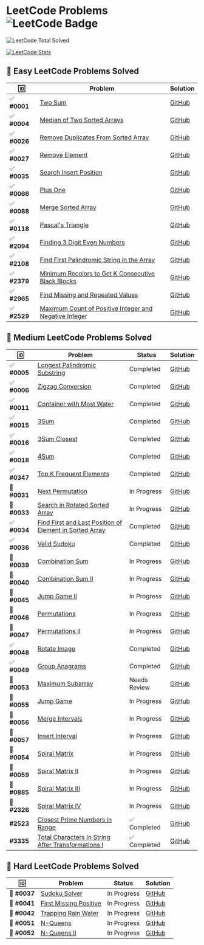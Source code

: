 # LeetCode Problems ![LeetCode Badge](https://img.shields.io/badge/LeetCode-000000?style=flat-square&logo=leetcode&logoColor=yellow)

<!-- LEETCODE:START -->
![LeetCode Total Solved](https://img.shields.io/badge/LeetCode_Solved-167-orange?style=for-the-badge&logo=leetcode)
<!-- LEETCODE:END -->

[![LeetCode Stats](https://leetcard.jacoblin.cool/srazeen?theme=dark&font=Karma&ext=activity)](https://leetcode.com/your_leetcode_username)

## 🎯 Easy LeetCode Problems Solved

| 🆔           | Problem                                                                                                                                        | Solution                                                                                                                           |
| ------------ | ---------------------------------------------------------------------------------------------------------------------------------------------- | ---------------------------------------------------------------------------------------------------------------------------------- |
| ✅ **#0001** | [Two Sum](https://leetcode.com/problems/two-sum/)                                                                                              | [GitHub](https://github.com/Razeen-Shaikh/leetcode/tree/main/problems/0001.two-sums)                                               |
| ✅ **#0004** | [Median of Two Sorted Arrays](https://leetcode.com/problems/median-of-two-sorted-arrays/)                                                      | [GitHub](https://github.com/Razeen-Shaikh/leetcode/tree/main/problems/0004.median-of-two-sorted-arrays)                            |
| ✅ **#0026** | [Remove Duplicates From Sorted Array](https://leetcode.com/problems/remove-duplicates-from-sorted-array/)                                      | [GitHub](https://github.com/Razeen-Shaikh/leetcode/tree/main/problems/0026.remove-duplicates-from-sorted-array)                    |
| ✅ **#0027** | [Remove Element](https://leetcode.com/problems/remove-element/)                                                                                | [GitHub](https://github.com/Razeen-Shaikh/leetcode/tree/main/problems/0027.remove-element)                                         |
| ✅ **#0035** | [Search Insert Position](https://leetcode.com/problems/search-insert-position/)                                                                | [GitHub](https://github.com/Razeen-Shaikh/leetcode/tree/main/problems/0035.search-insert-position)                                 |
| ✅ **#0066** | [Plus One](https://leetcode.com/problems/plus-one/)                                                                                            | [GitHub](https://github.com/Razeen-Shaikh/leetcode/tree/main/problems/0066.plus-one)                                               |
| ✅ **#0088** | [Merge Sorted Array](https://leetcode.com/problems/merge-sorted-array/)                                                                        | [GitHub](https://github.com/Razeen-Shaikh/leetcode/tree/main/problems/0088.merge-sorted-array)                                     |
| ✅ **#0118** | [Pascal's Triangle](https://leetcode.com/problems/pascals-triangle/)                                                                           | [GitHub](https://github.com/Razeen-Shaikh/leetcode/tree/main/problems/0118.pascal's-triangle)                                      |
| ✅ **#2094** | [Finding 3 Digit Even Numbers](https://leetcode.com/problems/finding-3-digit-even-numbers/)                                                    | [GitHub](https://github.com/Razeen-Shaikh/leetcode/tree/main/problems/2094.finding-3-digit-even-numbers)                           |
| ✅ **#2108** | [Find First Palindromic String in the Array](https://leetcode.com/problems/find-first-palindromic-string-in-the-array/)                        | [GitHub](https://github.com/Razeen-Shaikh/leetcode/tree/main/problems/2108.find-first-palindromic-string-in-the-array)             |
| ✅ **#2379** | [Minimum Recolors to Get K Consecutive Black Blocks](https://leetcode.com/problems/minimum-recolors-to-get-k-consecutive-black-blocks)         | [GitHub](https://github.com/Razeen-Shaikh/leetcode/tree/main/problems/2379.minimum-recolors-to-get-k-consecutive-black-blocks)     |
| ✅ **#2965** | [Find Missing and Repeated Values](https://leetcode.com/problems/find-missing-and-repeated-values/)                                            | [GitHub](https://github.com/Razeen-Shaikh/leetcode/tree/main/problems/2965.find-missing-and-repeated-values)                       |
| ✅ **#2529** | [Maximum Count of Positive Integer and Negative Integer](https://leetcode.com/problems/maximum-count-of-positive-integer-and-negative-integer) | [GitHub](https://github.com/Razeen-Shaikh/leetcode/tree/main/problems/2529.maximum-count-of-positive-integer-and-negative-integer) |

## 🎯 Medium LeetCode Problems Solved

| 🆔           | Problem                                                                                                                                | Status       | Solution                                                                                                                       |
| ------------ | -------------------------------------------------------------------------------------------------------------------------------------- | ------------ | ------------------------------------------------------------------------------------------------------------------------------ |
| ✅ **#0005** | [Longest Palindromic Substring](https://leetcode.com/problems/longest-palindromic-substring)                                           | Completed    | [GitHub](https://github.com/Razeen-Shaikh/leetcode/tree/main/problems/0005.longest-palindromic-substring)                      |
| ✅ **#0006** | [Zigzag Conversion](https://leetcode.com/problems/zigzag-conversion)                                                                   | Completed    | [GitHub](https://github.com/Razeen-Shaikh/leetcode/tree/main/problems/0006.zigzag-conversion)                                  |
| ✅ **#0011** | [Container with Most Water](https://leetcode.com/problems/container-with-most-water/)                                                  | Completed    | [GitHub](https://github.com/Razeen-Shaikh/leetcode/tree/main/problems/0011.container-with-most-water)                          |
| ✅ **#0015** | [3Sum](https://leetcode.com/problems/3sum/)                                                                                            | Completed    | [GitHub](https://github.com/Razeen-Shaikh/leetcode/tree/main/problems/0015.3sum)                                               |
| ✅ **#0016** | [3Sum Closest](https://leetcode.com/problems/3sum-closest/)                                                                            | Completed    | [GitHub](https://github.com/Razeen-Shaikh/leetcode/tree/main/problems/0016.3sum-closest)                                       |
| ✅ **#0018** | [4Sum](https://leetcode.com/problems/4sum/)                                                                                            | Completed    | [GitHub](https://github.com/Razeen-Shaikh/leetcode/tree/main/problems/0018.4sum)                                               |
| ✅ **#0347** | [Top K Frequent Elements](https://leetcode.com/problems/top-k-frequent-elements/)                                                      | Completed    | [GitHub](https://github.com/Razeen-Shaikh/leetcode/tree/main/problems/0347.top-k-frequent-elements)                            |
| 🚧 **#0031** | [Next Permutation](https://leetcode.com/problems/next-permutation/)                                                                    | In Progress  | [GitHub](https://github.com/Razeen-Shaikh/leetcode/tree/main/problems/0031.next-permutation)                                   |
| 🚧 **#0033** | [Search in Rotated Sorted Array](https://leetcode.com/problems/search-in-rotated-sorted-array/)                                        | In Progress  | [GitHub](https://github.com/Razeen-Shaikh/leetcode/tree/main/problems/0033.search-in-rotated-sorted-array)                     |
| ✅ **#0034** | [Find First and Last Position of Element in Sorted Array](https://leetcode.com/problems/find-first-and-last-position-of-element/)      | Completed    | [GitHub](https://github.com/Razeen-Shaikh/leetcode/tree/main/problems/0034.find-first-and-last-position-of-element)            |
| ✅ **#0036** | [Valid Sudoku](https://leetcode.com/problems/valid-sudoku/)                                                                            | Completed    | [GitHub](https://github.com/Razeen-Shaikh/leetcode/tree/main/problems/0036.valid-sudoku)                                       |
| 🚧 **#0039** | [Combination Sum](https://leetcode.com/problems/combination-sum/)                                                                      | In Progress  | [GitHub](https://github.com/Razeen-Shaikh/leetcode/tree/main/problems/0039.combination-sum)                                    |
| 🚧 **#0040** | [Combination Sum II](https://leetcode.com/problems/combination-sum-ii/)                                                                | In Progress  | [GitHub](https://github.com/Razeen-Shaikh/leetcode/tree/main/problems/0040.combination-sum-ii)                                 |
| 🚧 **#0045** | [Jump Game II](https://leetcode.com/problems/jump-game-ii/)                                                                            | In Progress  | [GitHub](https://github.com/Razeen-Shaikh/leetcode/tree/main/problems/0045.jump-game-ii)                                       |
| 🚧 **#0046** | [Permutations](https://leetcode.com/problems/permutations/)                                                                            | In Progress  | [GitHub](https://github.com/Razeen-Shaikh/leetcode/tree/main/problems/0046.permutations)                                       |
| 🚧 **#0047** | [Permutations II](https://leetcode.com/problems/permutations-ii/)                                                                      | In Progress  | [GitHub](https://github.com/Razeen-Shaikh/leetcode/tree/main/problems/0047.permutations-ii)                                    |
| ✅ **#0048** | [Rotate Image](https://leetcode.com/problems/rotate-image/)                                                                            | Completed    | [GitHub](https://github.com/Razeen-Shaikh/leetcode/tree/main/problems/0048.rotate-image)                                       |
| ✅ **#0049** | [Group Anagrams](https://leetcode.com/problems/group-anagrams/)                                                                        | Completed    | [GitHub](https://github.com/Razeen-Shaikh/leetcode/tree/main/problems/0049.group-anagrams)                                     |
| 🤔 **#0053** | [Maximum Subarray](https://leetcode.com/problems/maximum-subarray/)                                                                    | Needs Review | [GitHub](https://github.com/Razeen-Shaikh/leetcode/tree/main/problems/0053.maximum-subarray)                                   |
| 🚧 **#0055** | [Jump Game](https://leetcode.com/problems/jump-game/)                                                                                  | In Progress  | [GitHub](https://github.com/Razeen-Shaikh/leetcode/tree/main/problems/0055.jump-game)                                          |
| 🚧 **#0056** | [Merge Intervals](https://leetcode.com/problems/merge-intervals/)                                                                      | In Progress  | [GitHub](https://github.com/Razeen-Shaikh/leetcode/tree/main/problems/0056.merge-intervals)                                    |
| 🚧 **#0057** | [Insert Interval](https://leetcode.com/problems/insert-interval/)                                                                      | In Progress  | [GitHub](https://github.com/Razeen-Shaikh/leetcode/tree/main/problems/0057.insert-interval)                                    |
| 🚧 **#0054** | [Spiral Matrix](https://leetcode.com/problems/spiral-matrix/)                                                                          | In Progress  | [GitHub](https://github.com/Razeen-Shaikh/leetcode/tree/main/problems/0054.spiral-matrix)                                      |
| 🚧 **#0059** | [Spiral Matrix II](https://leetcode.com/problems/spiral-matrix-ii/)                                                                    | In Progress  | [GitHub](https://github.com/Razeen-Shaikh/leetcode/tree/main/problems/0059.spiral-matrix-ii)                                   |
| 🚧 **#0885** | [Spiral Matrix III](https://leetcode.com/problems/spiral-matrix-iii/)                                                                  | In Progress  | [GitHub](https://github.com/Razeen-Shaikh/leetcode/tree/main/problems/0885.spiral-matrix-iii)                                  |
| 🚧 **#2326** | [Spiral Matrix IV](https://leetcode.com/problems/spiral-matrix-iv/)                                                                    | In Progress  | [GitHub](https://github.com/Razeen-Shaikh/leetcode/tree/main/problems/2326-spiral-matrix-iv)                                   |
| **#2523**    | [Closest Prime Numbers in Range](https://leetcode.com/problems/closest-prime-numbers-in-range)                                         | ✅ Completed | [GitHub](https://github.com/Razeen-Shaikh/leetcode/tree/main/problems/2523.closest-prime-numbers-in-range)                     |
| **#3335**    | [Total Characters In String After Transformations I](https://leetcode.com/problems/total-characters-in-string-after-transformations-i) | ✅ Completed | [GitHub](https://github.com/Razeen-Shaikh/leetcode/tree/main/problems/3335.total-characters-in-string-after-transformations-i) |

## 🎯 Hard LeetCode Problems Solved

| 🆔           | Problem                                                                         | Status      | Solution                                                                                           |
| ------------ | ------------------------------------------------------------------------------- | ----------- | -------------------------------------------------------------------------------------------------- |
| 🚧 **#0037** | [Sudoku Solver](https://leetcode.com/problems/sudoku-solver/)                   | In Progress | [GitHub](https://github.com/Razeen-Shaikh/leetcode/tree/main/problems/0037.sudoku-solver)          |
| 🚧 **#0041** | [First Missing Positive](https://leetcode.com/problems/first-missing-positive/) | In Progress | [GitHub](https://github.com/Razeen-Shaikh/leetcode/tree/main/problems/0041.first-missing-positive) |
| 🚧 **#0042** | [Trapping Rain Water](https://leetcode.com/problems/trapping-rain-water/)       | In Progress | [GitHub](https://github.com/Razeen-Shaikh/leetcode/tree/main/problems/0042.trapping-rain-water)    |
| 🚧 **#0051** | [N-Queens](https://leetcode.com/problems/n-queens/)                             | In Progress | [GitHub](https://github.com/Razeen-Shaikh/leetcode/tree/main/problems/0051.n-queens)               |
| 🚧 **#0052** | [N-Queens II](https://leetcode.com/problems/n-queens-ii/)                       | In Progress | [GitHub](https://github.com/Razeen-Shaikh/leetcode/tree/main/problems/0052.n-queens-ii)            |

<!--  -->
<!-- 🚧 **[Unique Paths II](https://github.com/Razeen-Shaikh/leetcode/tree/main/problems/0063.unique-paths-ii)**

🚧 **[Minimum Path Sum](https://github.com/Razeen-Shaikh/leetcode/tree/main/problems/0064.minimum-path-sum)**

**[Text Justification](https://github.com/Razeen-Shaikh/leetcode/tree/main/problems/0067.text-justification)**

**[Set Matrix Zeroes](https://github.com/Razeen-Shaikh/leetcode/tree/main/problems/0073.set-matrix-zeroes)**

**[Search a 2D Matrix](https://github.com/Razeen-Shaikh/leetcode/tree/main/problems/0074.search-a-2d-matrix)**

**[Sort Colors](https://github.com/Razeen-Shaikh/leetcode/tree/main/problems/0075.sort-colors)**

**[Subsets](https://github.com/Razeen-Shaikh/leetcode/tree/main/problems/0078.subsets)**

**[Word Search](https://github.com/Razeen-Shaikh/leetcode/tree/main/problems/0079.word-search)**

**[Remove Duplicates from Sorted Array II](https://github.com/Razeen-Shaikh/leetcode/tree/main/problems/0080.remove-duplicates-from-sorted-array-ii)**

**[Largest Rectangle in Histogram](https://github.com/Razeen-Shaikh/leetcode/tree/main/problems/0084.largest-rectangle-in-histogram)**

**[Maximal Rectangle](https://github.com/Razeen-Shaikh/leetcode/tree/main/problems/0085.maximal-rectangle)**

**[Subsets II](https://github.com/Razeen-Shaikh/leetcode/tree/main/problems/0090.subsets-ii)**

**[Construct Binary Tree from Pre-order and In-order Traversal](https://github.com/Razeen-Shaikh/leetcode/tree/main/problems/0105.construct-binary-tree-from-preorder-and-inorder-traversal)**

**[Construct Binary Tree from In-order and Post-order Traversal](https://github.com/Razeen-Shaikh/leetcode/tree/main/problems/0106.construct-binary-tree-from-inorder-and-postorder-traversal)**

**[Convert Sorted Array to Binary Search Tree](https://github.com/Razeen-Shaikh/leetcode/tree/main/problems/0108.convert-sorted-array-to-binary-search-tree)**

**[Pascal's Triangle II](https://github.com/Razeen-Shaaikh/leetcode/tree/main/problems/0119.pascal's-triangle-ii)**

**[Triangle](https://github.com/Razeen-Shaaikh/leetcode/tree/main/problems/0120.triangle)**

**[Best Time To Buy and Sell Stock](https://github.com/Razeen-Shaaikh/leetcode/tree/main/problems/0121.best-time-to-buy-and-sell-stock)**

**[Best Time to Buy and Sell Stock II](https://github.com/Razeen-Shaikh/leetcode/tree/main/problems/0122.best-time-to-buy-and-sell-stock-ii)**

**[Best Time to Buy and Sell Stock III](https://github.com/Razeen-Shaikh/leetcode/tree/main/problems/0123.best-time-to-buy-and-sell-stock-iii)**

**[Longest Consecutive Sequence](https://github.com/Razeen-Shaikh/leetcode/tree/main/problems/0128.longest-consecutive-sequence)**

**[Surrounded Regions](https://github.com/Razeen-Shaikh/leetcode/tree/main/problems/0130.surrounded-regions)**

**[Gas Station](https://github.com/Razeen-Shaikh/leetcode/tree/main/problems/0134.gas-station)**

**[Candy](https://github.com/Razeen-Shaikh/leetcode/tree/main/problems/0135.candy)**

**[Single Number](https://github.com/Razeen-Shaikh/leetcode/tree/main/problems/0136.single-number)**

**[Single Number II](https://github.com/Razeen-Shaikh/leetcode/tree/main/problems/0137.single-number-ii)**

**[Word Break](https://github.com/Razeen-Shaikh/leetcode/tree/main/problems/0139.word-break)**

**[Word Break II](https://github.com/Razeen-Shaikh/leetcode/tree/main/problems/0140.word-break-ii)**

**[Max Points on a Line](https://github.com/Razeen-Shaikh/leetcode/tree/main/problems/0142.max-points-on-a-line)**

**[Evaluate Reverse Polish Notation](https://github.com/Razeen-Shaikh/leetcode/tree/main/problems/0144.evaluate-reverse-polish-notation)**

**[Maximum Product Subarray](https://github.com/Razeen-Shaikh/leetcode/tree/main/problems/0152.maximum-product-subarray)**

**[Find Minimum in Rotated Sorted Array](https://github.com/Razeen-Shaikh/leetcode/tree/main/problems/0153.find-minimum-in-rotated-sorted-array)**

**[Find Minimum in Rotated Sorted Array II](https://github.com/Razeen-Shaikh/leetcode/tree/main/problems/0154.find-minimum-in-rotated-sorted-array-ii)**

**[Read N Characters Given Read4](https://github.com/Razeen-Shaikh/leetcode/tree/main/problems/0157.read-n-characters-given-read4)**

**[Read N Characters Given Read4 II - Call multiple times](https://github.com/Razeen-Shaikh/leetcode/tree/main/problems/0158.read-n-characters-given-read4-ii-call-multiple-times)**

**[Find Peak Element](https://github.com/Razeen-Shaikh/leetcode/tree/main/problems/0162.find-peak-element)**

**[Missing Ranges](https://github.com/Razeen-Shaikh/leetcode/tree/main/problems/0163.missing-ranges)**

**[Maximum Gap](https://github.com/Razeen-Shaikh/leetcode/tree/main/problems/0164.maximum-gap)**

**[Two Sum II - Input Array is Sorted](https://github.com/Razeen-Shaikh/leetcode/tree/main/problems/0167.two-sum-ii-input-array-is-sorted)**

**[Majority Element](https://github.com/Razeen-Shaikh/leetcode/tree/main/problems/0169.majority-element)**

**[Two Sum III - Data structure design](https://github.com/Razeen-Shaikh/leetcode/tree/main/problems/0170.two-sum-iii-data-structure-design)**

**[Dungeon Game](https://github.com/Razeen-Shaikh/leetcode/tree/main/problems/0179.dungeon-game)**

**[Largest Number](https://github.com/Razeen-Shaikh/leetcode/tree/main/problems/0179.largest-number)**

**[Best Time to Buy and Sell Stock IV](https://github.com/Razeen-Shaikh/leetcode/tree/main/problems/0187.best-time-to-buy-and-sell-stock-iv)**

**[Rotate Array](https://github.com/Razeen-Shaikh/leetcode/tree/main/problems/0189.rotate-array)**

**[House Robber](https://github.com/Razeen-Shaikh/leetcode/tree/main/problems/0198.house-robber)**

**[Number of Islands](https://github.com/Razeen-Shaikh/leetcode/tree/main/problems/0200.number-of-islands)**

**[Count Primes](https://github.com/Razeen-Shaikh/leetcode/tree/main/problems/0202.count-primes)**

**[Minimum Size Subarray Sum](https://github.com/Razeen-Shaikh/leetcode/tree/main/problems/0203.minimum-size-subarray-sum)**

**[Word Search II](https://github.com/Razeen-Shaikh/leetcode/tree/main/problems/0212.word-search-ii)**

**[House Robber II](https://github.com/Razeen-Shaikh/leetcode/tree/main/problems/0213.house-robber-ii)**

**[Kth Largest Element in an Array](https://github.com/Razeen-Shaikh/leetcode/tree/main/problems/0215.kth-largest-element-in-an-array)**

**[Combination Sum III](https://github.com/Razeen-Shaikh/leetcode/tree/main/problems/0216.combination-sum-iii)**

**[Contains Duplicate](https://github.com/Razeen-Shaikh/leetcode/tree/main/problems/0217.contains-duplicate)**

**[The Skyline Problem](https://github.com/Razeen-Shaikh/leetcode/tree/main/problems/0218.the-skyline-problem)**

**[Contain Duplicate II](https://github.com/Razeen-Shaikh/leetcode/tree/main/problems/0219.contain-duplicate-ii)**

**[Contain Duplicate III](https://github.com/Razeen-Shaikh/leetcode/tree/main/problems/0220.contain-duplicate-iii)**

**[Maximal Square](https://github.com/Razeen-Shaikh/leetcode/tree/main/problems/0221.maximal-square)**

**[Summary Ranges](https://github.com/Razeen-Shaikh/leetcode/tree/main/problems/0228.summary-ranges)**

**[Majority Element II](https://github.com/Razeen-Shaikh/leetcode/tree/main/problems/0229.majority-element-ii)**

**[Add Two Numbers](https://github.com/Razeen-Shaikh/leetcode/tree/main/problems/0002.add-two-numbers)**

**[Longest Substring Without Repeating Characters](https://github.com/Razeen-Shaikh/leetcode/tree/main/problems/0003.longest-substring-without-repeating-characters)**

**[Longest Palindromic Substring](https://github.com/Razeen-Shaikh/leetcode/tree/main/problems/0005.longest-palindromic-substring)**

**[ZigZag Conversion](https://github.com/Razeen-Shaikh/leetcode/tree/main/problems/0006.zigzag-conversion)**

**[Reverse Integer](https://github.com/Razeen-Shaikh/leetcode/tree/main/problems/0007.reverse-integer)**

**[String to Integer - atoi](https://github.com/Razeen-Shaikh/leetcode/tree/main/problems/0008.string-to-integer)**

**[Palindrome Number](https://github.com/Razeen-Shaikh/leetcode/tree/main/problems/0009.palindrome-number)**

**[Regular Expression Matching](https://github.com/Razeen-Shaikh/leetcode/tree/main/problems/0010.regular-expression-matching)**

**[Integer To Roman](https://github.com/Razeen-Shaikh/leetcode/tree/main/problems/0012.integer-to-roman)**

**[Roman To Integer](https://github.com/Razeen-Shaikh/leetcode/tree/main/problems/0013.roman-to-integer)**

**[Longest Common Prefix](https://github.com/Razeen-Shaikh/leetcode/tree/main/problems/0014.longest-common-prefix)**

**[Letter Combinations of a Phone Number](https://github.com/Razeen-Shaikh/leetcode/tree/main/problems/0017.letter-combinations-of-a-phone-number)**

**[Remove Nth Node From End of List](https://github.com/Razeen-Shaikh/leetcode/tree/main/problems/0019.remove-nth-node-from-end-of-list)**

**[Valid Parentheses](https://github.com/Razeen-Shaikh/leetcode/tree/main/problems/0020.valid-parentheses)**

**[Merge Two Sorted Lists](https://github.com/Razeen-Shaikh/leetcode/tree/main/problems/0021.merge-two-sorted-lists)**

**[Generate Parentheses](https://github.com/Razeen-Shaikh/leetcode/tree/main/problems/0022.generate-parentheses)**

**[Merge k Sorted Lists](https://github.com/Razeen-Shaikh/leetcode/tree/main/problems/0023.merge-k-sorted-lists)**

**[Swap Nodes in Pairs](https://github.com/Razeen-Shaikh/leetcode/tree/main/problems/0024.swap-nodes-in-pairs)**

**[Reverse Nodes in k Group](https://github.com/Razeen-Shaikh/leetcode/tree/main/problems/0025.reverse-nodes-in-k-group)**

**[Find the Index of the first occurence in a string](https://github.com/Razeen-Shaikh/leetcode/tree/main/problems/0028.find-the-index-of-the-first-occurrence-in-a-string)**

**[Divide Two Integers](https://github.com/Razeen-Shaikh/leetcode/tree/main/problems/0029.divide-two-numbers)**

**[Substring with Concatenation of All Words](https://github.com/Razeen-Shaikh/leetcode/tree/main/problems/0030.substring-with-concatenation-of-all-words)**

**[Next Permutation](https://github.com/Razeen-Shaikh/leetcode/tree/main/problems/0031.next-permutation)**

**[Longest Valid Parentheses](https://github.com/Razeen-Shaikh/leetcode/tree/main/problems/0032.longest-valid-parentheses)**

**[Search in Rotated Sorted Array](https://github.com/Razeen-Shaikh/leetcode/tree/main/problems/0033.search-in-rotated-sorted-array)**

**[Length of Last Word](https://github.com/Razeen-Shaikh/leetcode/tree/main/problems/0058.length-of-last-word)**

**[Sqrt of X](https://github.com/Razeen-Shaikh/leetcode/tree/main/problems/0069.sqrt-of-x)**

**[Minimum Window Substring](https://github.com/Razeen-Shaikh/leetcode/tree/main/problems/0076.minimum-window-substring)**

**[Binary Tree Inorder Traversal](https://github.com/Razeen-Shaikh/leetcode/tree/main/problems/0094.binary-tree-inorder-traversal)**

**[Validate Binary Search Tree](https://github.com/Razeen-Shaikh/leetcode/tree/main/problems/0098.validate-binary-search-tree)**

**[Binary Tree Level Order Traversal](https://github.com/Razeen-Shaaikh/leetcode/tree/main/problems/0102.binary-tree-level-order-traversal)**

**[Maximum Depth of Binary Tree](https://github.com/Razeen-Shaaikh/leetcode/tree/main/problems/0104.maximum-depth-of-binary-tree)**

**[Valid Palindrome](https://github.com/Razeen-Shaikh/leetcode/tree/main/problems/0125.valid-palindrome)**

**[Linked List Cycle II](https://github.com/Razeen-Shaikh/leetcode/tree/main/problems/0142.linked-list-cycle-ii)**

**[Binary Tree Preorder Traversal](https://github.com/Razeen-Shaikh/leetcode/tree/main/problems/0144.binary-tree-preorder-traversal)**

**[Binary Tree Postorder Traversal](https://github.com/Razeen-Shaikh/leetcode/tree/main/problems/0145.binary-tree-postorder-traversal)**

**[Remove Linked List Elements](https://github.com/Razeen-Shaikh/leetcode/tree/main/problems/0203.remove-linked-list-elements)**

**[Isomorphic String](https://github.com/Razeen-Shaikh/leetcode/tree/main/problems/0205.isomorphic-strings)**

**[Reverse Linked List](https://github.com/Razeen-Shaikh/leetcode/tree/main/problems/0206.reverse-linked-list)**

**[Kth Largest Element in an Array](https://github.com/Razeen-Shaikh/leetcode/tree/main/problems/0215.kth-largest-element-in-an-array)**

**[kth largest element in an array](https://github.com/Razeen-Shaikh/leetcode/tree/main/problems/0215.kth-largest-element-in-an-array)**

**[Contains Duplicate](https://github.com/Razeen-Shaikh/leetcode/tree/main/problems/0217.contains-duplicate)**

**[Invert Binary Tree](https://github.com/Razeen-Shaikh/leetcode/tree/main/problems/0226.invert-binary-tree)**

**[Search a 2D Matrix II](https://github.com/Razeen-Shaikh/leetcode/tree/main/problems/0240.search-a-2d-matrix-ii)**

**[Single Element in a Sorted Array](https://github.com/Razeen-Shaikh/leetcode/tree/main/problems/0540.single-element-in-a-sorted-array)**

**[Find Customer Refree](https://github.com/Razeen-Shaikh/leetcode/tree/main/problems/sql50/584.find-customer-refree)**

**[N-ary Tree Preorder Traversal](https://github.com/Razeen-Shaikh/leetcode/tree/main/problems/0589.n-ary-treepreorder-traversal)**

**[Design Circular Queue](https://github.com/Razeen-Shaikh/leetcode/tree/main/problems/0622.design-circular-queue)**

**[Insert into a Binary Search Tree](https://github.com/Razeen-Shaikh/leetcode/tree/main/problems/0701.insert-into-a-binary-search-tree)**

**[Peak Index in a Mountain Array](https://github.com/Razeen-Shaikh/leetcode/tree/main/problems/0852.peak-index-in-a-mountain-array)**

**[Sort an Array](https://github.com/Razeen-Shaikh/leetcode/tree/main/problems/0912.sort-an-array)**

**[Squares of a Sorted Array](https://github.com/Razeen-Shaikh/leetcode/tree/main/problems/0977.squares-of-a-sorted-array)**

**[Pairs of Songs With Total Durations Divisible by 60](https://github.com/Razeen-Shaikh/leetcode/tree/main/problems/1010.pairs-of-songs-with-total-durations-divisible-by60)**

**[Height Checker](https://github.com/Razeen-Shaikh/leetcode/tree/main/problems/1051.height-checker)**

**[Duplicate Zeros](https://github.com/Razeen-Shaikh/leetcode/tree/main/problems/1089.duplicate-zeros)**

**[Convert Binary Number in a Linked List to Integer](https://github.com/Razeen-Shaikh/leetcode/tree/main/problems/1290.convert-binary-number-in-a-linked-list-to-integer)**

**[Find Numbers with Even Number of Digits](https://github.com/Razeen-Shaikh/leetcode/tree/main/problems/1295.find-numbers-with-even-number-of-digits)**

**[Replace Elements with Greatest Element on Right Side](https://github.com/Razeen-Shaikh/leetcode/tree/main/problems/1299.replace-elements-with-greatest-element-on-right-side)**

**[Check If N and Its Double Exist](https://github.com/Razeen-Shaikh/leetcode/tree/main/problems/1346.check-if-n-and-its-double-exist)**

**[Count Negative Numbers in a Sorted Matrix](https://github.com/Razeen-Shaikh/leetcode/tree/main/problems/1351.count-negative-numbers-in-a-sorted-matrix)**

**[Running Sum of 1d Array](https://github.com/Razeen-Shaikh/leetcode/tree/main/problems/1480.running-sum-of-1d-array)**

**[Concatenation of Consecutive Binary Numbers](https://github.com/Razeen-Shaikh/leetcode/tree/main/problems/1680.concatenation-of-consecutive-binary-numbers)**

**[Determine if string halves are alike](https://github.com/Razeen-Shaikh/leetcode/tree/main/problems/1704.determine-if-string-halves-are-alike)**

**[Swapping Nodes in a Linked List](https://github.com/Razeen-Shaikh/leetcode/tree/main/problems/1721.swapping-nodes-in-a-linked-list)**

**[Recyclable and Low Fat Products](https://github.com/Razeen-Shaikh/leetcode/tree/main/problems/sql50/1757.recyclable-and-low-fat-products)** -->

<!-- "🚧" (in progress, actively working on)
"🤔" (struggling, needs review)
"📝" (Completed but need to review the solution)
 -->
